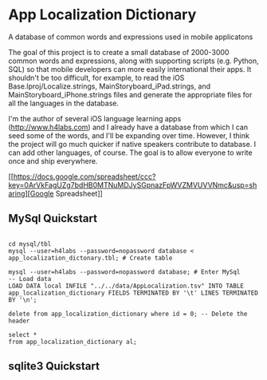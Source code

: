 # App Localization Dictionary


A database of common words and expressions used in mobile applicatons

The goal of this project is to create a small database of 2000-3000 common words and expressions, along with supporting
scripts (e.g. Python, SQL) so that mobile developers can more easily international their apps.  It shouldn't be too difficult,
for example, to read the iOS Base.lproj/Localize.strings, MainStoryboard_iPad.strings, and MainStoryboard_iPhone.strings files
and generate the appropriate files for all the languages in the database.

I'm the author of several iOS language learning apps (http://www.h4labs.com) and I already have a database from which I can seed some of the words, and I'll be expanding over time.  However, I think the project will go much quicker if native speakers contribute to 
database.  I can add other languages, of course.  The goal is to allow everyone to write once and ship everywhere.

[[https://docs.google.com/spreadsheet/ccc?key=0ArVkFagUZg7bdHB0MTNuMDJySGpnazFpWVZMVUVVNmc&usp=sharing][Google Spreadsheet]]

## MySql Quickstart

```

cd mysql/tbl
mysql --user=h4labs --password=nopassword database < app_localization_dictonary.tbl; # Create table

mysql --user=h4labs --password=nopassword database; # Enter MySql
-- Load data
LOAD DATA local INFILE "../../data/AppLocalization.tsv" INTO TABLE app_localization_dictionary FIELDS TERMINATED BY '\t' LINES TERMINATED BY '\n';

delete from app_localization_dictionary where id = 0; -- Delete the header

select *
from app_localization_dictionary al;
```

## sqlite3 Quickstart

```

```

